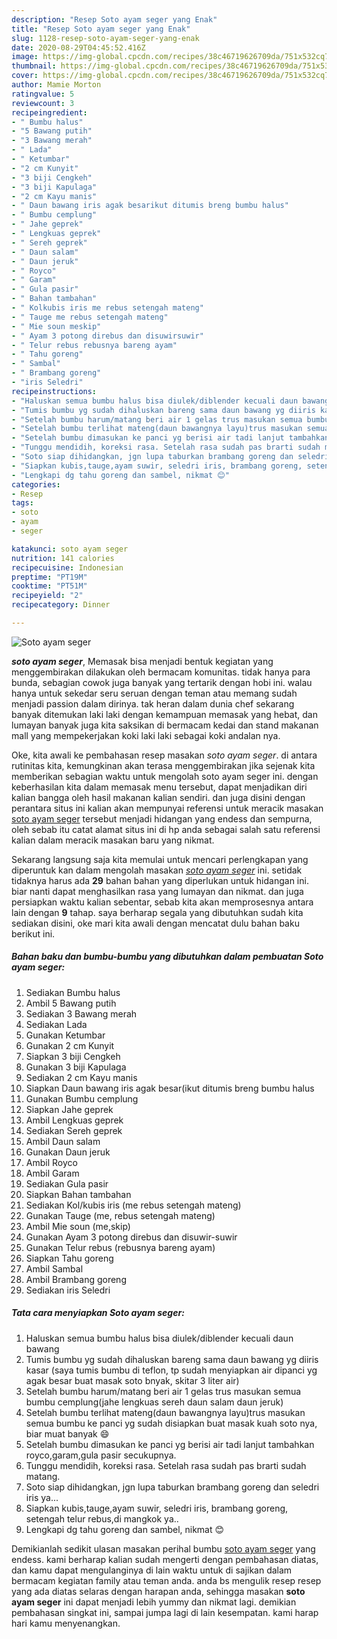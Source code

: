 ```yaml
---
description: "Resep Soto ayam seger yang Enak"
title: "Resep Soto ayam seger yang Enak"
slug: 1128-resep-soto-ayam-seger-yang-enak
date: 2020-08-29T04:45:52.416Z
image: https://img-global.cpcdn.com/recipes/38c46719626709da/751x532cq70/soto-ayam-seger-foto-resep-utama.jpg
thumbnail: https://img-global.cpcdn.com/recipes/38c46719626709da/751x532cq70/soto-ayam-seger-foto-resep-utama.jpg
cover: https://img-global.cpcdn.com/recipes/38c46719626709da/751x532cq70/soto-ayam-seger-foto-resep-utama.jpg
author: Mamie Morton
ratingvalue: 5
reviewcount: 3
recipeingredient:
- " Bumbu halus"
- "5 Bawang putih"
- "3 Bawang merah"
- " Lada"
- " Ketumbar"
- "2 cm Kunyit"
- "3 biji Cengkeh"
- "3 biji Kapulaga"
- "2 cm Kayu manis"
- " Daun bawang iris agak besarikut ditumis breng bumbu halus"
- " Bumbu cemplung"
- " Jahe geprek"
- " Lengkuas geprek"
- " Sereh geprek"
- " Daun salam"
- " Daun jeruk"
- " Royco"
- " Garam"
- " Gula pasir"
- " Bahan tambahan"
- " Kolkubis iris me rebus setengah mateng"
- " Tauge me rebus setengah mateng"
- " Mie soun meskip"
- " Ayam 3 potong direbus dan disuwirsuwir"
- " Telur rebus rebusnya bareng ayam"
- " Tahu goreng"
- " Sambal"
- " Brambang goreng"
- "iris Seledri"
recipeinstructions:
- "Haluskan semua bumbu halus bisa diulek/diblender kecuali daun bawang"
- "Tumis bumbu yg sudah dihaluskan bareng sama daun bawang yg diiris kasar (saya tumis bumbu di teflon, tp sudah menyiapkan air dipanci yg agak besar buat masak soto bnyak, skitar 3 liter air)"
- "Setelah bumbu harum/matang beri air 1 gelas trus masukan semua bumbu cemplung(jahe lengkuas sereh daun salam daun jeruk)"
- "Setelah bumbu terlihat mateng(daun bawangnya layu)trus masukan semua bumbu ke panci yg sudah disiapkan buat masak kuah soto nya, biar muat banyak 😄"
- "Setelah bumbu dimasukan ke panci yg berisi air tadi lanjut tambahkan royco,garam,gula pasir secukupnya."
- "Tunggu mendidih, koreksi rasa. Setelah rasa sudah pas brarti sudah matang."
- "Soto siap dihidangkan, jgn lupa taburkan brambang goreng dan seledri iris ya..."
- "Siapkan kubis,tauge,ayam suwir, seledri iris, brambang goreng, setengah telur rebus,di mangkok ya.."
- "Lengkapi dg tahu goreng dan sambel, nikmat 😊"
categories:
- Resep
tags:
- soto
- ayam
- seger

katakunci: soto ayam seger 
nutrition: 141 calories
recipecuisine: Indonesian
preptime: "PT19M"
cooktime: "PT51M"
recipeyield: "2"
recipecategory: Dinner

---
```



![Soto ayam seger](https://img-global.cpcdn.com/recipes/38c46719626709da/751x532cq70/soto-ayam-seger-foto-resep-utama.jpg)

<b><i>soto ayam seger</i></b>, Memasak bisa menjadi bentuk kegiatan yang menggembirakan dilakukan oleh bermacam komunitas. tidak hanya para bunda, sebagian cowok juga banyak yang tertarik dengan hobi ini. walau hanya untuk sekedar seru seruan dengan teman atau memang sudah menjadi passion dalam dirinya. tak heran dalam dunia chef sekarang banyak ditemukan laki laki dengan kemampuan memasak yang hebat, dan lumayan banyak juga kita saksikan di bermacam kedai dan stand makanan mall yang mempekerjakan koki laki laki sebagai koki andalan nya.

Oke, kita awali ke pembahasan resep masakan <i>soto ayam seger</i>. di antara rutinitas kita, kemungkinan akan terasa menggembirakan jika sejenak kita memberikan sebagian waktu untuk mengolah soto ayam seger ini. dengan keberhasilan kita dalam memasak menu tersebut, dapat menjadikan diri kalian bangga oleh hasil makanan kalian sendiri. dan juga disini dengan perantara situs ini kalian akan mempunyai referensi untuk meracik masakan <u>soto ayam seger</u> tersebut menjadi hidangan yang endess dan sempurna, oleh sebab itu catat alamat situs ini di hp anda sebagai salah satu referensi kalian dalam meracik masakan baru yang nikmat.




Sekarang langsung saja kita memulai untuk mencari perlengkapan yang diperuntuk kan dalam mengolah masakan <u><i>soto ayam seger</i></u> ini. setidak tidaknya harus ada <b>29</b> bahan bahan yang diperlukan untuk hidangan ini. biar nanti dapat menghasilkan rasa yang lumayan dan nikmat. dan juga persiapkan waktu kalian sebentar, sebab kita akan memprosesnya antara lain dengan <b>9</b> tahap. saya berharap segala yang dibutuhkan sudah kita sediakan disini, oke mari kita awali dengan mencatat dulu bahan baku berikut ini.

<!--inarticleads1-->

##### Bahan baku dan bumbu-bumbu yang dibutuhkan dalam pembuatan Soto ayam seger:

1. Sediakan  Bumbu halus
1. Ambil 5 Bawang putih
1. Sediakan 3 Bawang merah
1. Sediakan  Lada
1. Gunakan  Ketumbar
1. Gunakan 2 cm Kunyit
1. Siapkan 3 biji Cengkeh
1. Gunakan 3 biji Kapulaga
1. Sediakan 2 cm Kayu manis
1. Siapkan  Daun bawang iris agak besar(ikut ditumis breng bumbu halus
1. Gunakan  Bumbu cemplung
1. Siapkan  Jahe geprek
1. Ambil  Lengkuas geprek
1. Sediakan  Sereh geprek
1. Ambil  Daun salam
1. Gunakan  Daun jeruk
1. Ambil  Royco
1. Ambil  Garam
1. Sediakan  Gula pasir
1. Siapkan  Bahan tambahan
1. Sediakan  Kol/kubis iris (me rebus setengah mateng)
1. Gunakan  Tauge (me, rebus setengah mateng)
1. Ambil  Mie soun (me,skip)
1. Gunakan  Ayam 3 potong direbus dan disuwir-suwir
1. Gunakan  Telur rebus (rebusnya bareng ayam)
1. Siapkan  Tahu goreng
1. Ambil  Sambal
1. Ambil  Brambang goreng
1. Sediakan iris Seledri




<!--inarticleads2-->

##### Tata cara menyiapkan Soto ayam seger:

1. Haluskan semua bumbu halus bisa diulek/diblender kecuali daun bawang
1. Tumis bumbu yg sudah dihaluskan bareng sama daun bawang yg diiris kasar (saya tumis bumbu di teflon, tp sudah menyiapkan air dipanci yg agak besar buat masak soto bnyak, skitar 3 liter air)
1. Setelah bumbu harum/matang beri air 1 gelas trus masukan semua bumbu cemplung(jahe lengkuas sereh daun salam daun jeruk)
1. Setelah bumbu terlihat mateng(daun bawangnya layu)trus masukan semua bumbu ke panci yg sudah disiapkan buat masak kuah soto nya, biar muat banyak 😄
1. Setelah bumbu dimasukan ke panci yg berisi air tadi lanjut tambahkan royco,garam,gula pasir secukupnya.
1. Tunggu mendidih, koreksi rasa. Setelah rasa sudah pas brarti sudah matang.
1. Soto siap dihidangkan, jgn lupa taburkan brambang goreng dan seledri iris ya...
1. Siapkan kubis,tauge,ayam suwir, seledri iris, brambang goreng, setengah telur rebus,di mangkok ya..
1. Lengkapi dg tahu goreng dan sambel, nikmat 😊




Demikianlah sedikit ulasan masakan perihal bumbu <u>soto ayam seger</u> yang endess. kami berharap kalian sudah mengerti dengan pembahasan diatas, dan kamu dapat mengulanginya di lain waktu untuk di sajikan dalam bermacam kegiatan family atau teman anda. anda bs mengulik resep resep yang ada diatas selaras dengan harapan anda, sehingga masakan <b>soto ayam seger</b> ini dapat menjadi lebih yummy dan nikmat lagi. demikian pembahasan singkat ini, sampai jumpa lagi di lain kesempatan. kami harap hari kamu menyenangkan.
